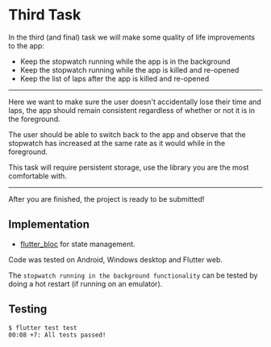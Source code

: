 # Third Task

In the third (and final) task we will make some quality of life improvements
to the app:

- Keep the stopwatch running while the app is in the background
- Keep the stopwatch running while the app is killed and re-opened
- Keep the list of laps after the app is killed and re-opened

____

Here we want to make sure the user doesn't accidentally lose their time and
laps, the app should remain consistent regardless of whether or not it is in
the foreground.

The user should be able to switch back to the app and observe that the stopwatch
has increased at the same rate as it would while in the foreground.

This task will require persistent storage, use the library you are the most
comfortable with.

____

After you are finished, the project is ready to be submitted!

## Implementation

- [flutter_bloc](https://pub.dev/packages/flutter_bloc) for state management.

Code was tested on Android, Windows desktop and Flutter web.

The `stopwatch running in the background functionality` can be tested by doing a
hot restart (if running on an emulator).

## Testing

```bash
$ flutter test test
00:08 +7: All tests passed!
```